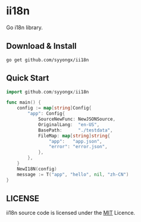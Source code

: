 # ii18n
Go i18n library.

## Download & Install
```shell
go get github.com/syyongx/ii18n
```

## Quick Start
```go
import github.com/syyongx/ii18n

func main() {
    config := map[string]Config{
        "app": Config{
            SourceNewFunc: NewJSONSource,
            OriginalLang:  "en-US",
            BasePath:      "./testdata",
            FileMap: map[string]string{
                "app":   "app.json",
                "error": "error.json",
            },
        },
    }
    NewI18N(config)
    message := T("app", "hello", nil, "zh-CN")
}
```

## LICENSE
ii18n source code is licensed under the [MIT](https://github.com/syyongx/ii18n/blob/master/LICENSE) Licence.
